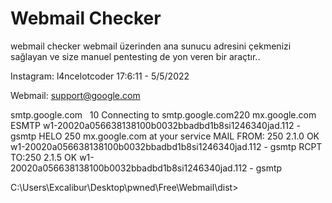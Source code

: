 # Webmail Checker

webmail checker webmail üzerinden ana sunucu adresini çekmenizi sağlayan ve size manuel pentesting de yon veren bir araçtır..

Instagram: l4ncelotcoder 17:6:11 - 5/5/2022

Webmail: support@google.com

smtp.google.com   10
Connecting to smtp.google.com220 mx.google.com ESMTP w1-20020a056638138100b0032bbadbd1b8si1246340jad.112 - gsmtp
HELO 250 mx.google.com at your service
MAIL FROM: 250 2.1.0 OK w1-20020a056638138100b0032bbadbd1b8si1246340jad.112 - gsmtp
RCPT TO:250 2.1.5 OK w1-20020a056638138100b0032bbadbd1b8si1246340jad.112 - gsmtp

C:\Users\Excalibur\Desktop\pwned\Free\Webmail\dist>
